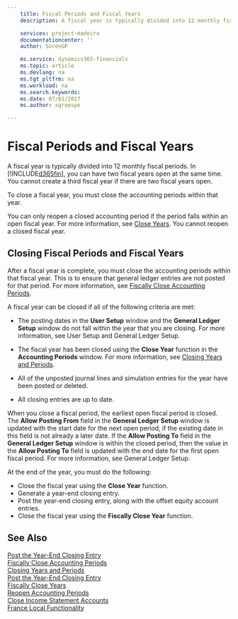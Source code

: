 ```yaml
---
    title: Fiscal Periods and Fiscal Years
    description: A fiscal year is typically divided into 12 monthly fiscal periods. In [!INCLUDE[d365fin](../../includes/d365fin_md.md)], you can have two fiscal years open at the same time.

    services: project-madeira 
    documentationcenter: ''
    author: SorenGP

    ms.service: dynamics365-financials
    ms.topic: article
    ms.devlang: na
    ms.tgt_pltfrm: na
    ms.workload: na
    ms.search.keywords:
    ms.date: 07/01/2017
    ms.author: sgroespe

---
```

# Fiscal Periods and Fiscal Years
A fiscal year is typically divided into 12 monthly fiscal periods. In [!INCLUDE[d365fin](../../includes/d365fin_md.md)], you can have two fiscal years open at the same time. You cannot create a third fiscal year if there are two fiscal years open.  

To close a fiscal year, you must close the accounting periods within that year.  

You can only reopen a closed accounting period if the period falls within an open fiscal year. For more information, see [Close Years](how-to-close-years.md). You cannot reopen a closed fiscal year.  

## Closing Fiscal Periods and Fiscal Years  
After a fiscal year is complete, you must close the accounting periods within that fiscal year. This is to ensure that general ledger entries are not posted for that period. For more information, see [Fiscally Close Accounting Periods](how-to-fiscally-close-years.md).  

A fiscal year can be closed if all of the following criteria are met:  

- The posting dates in the **User Setup** window and the **General Ledger Setup** window do not fall within the year that you are closing. For more information, see User Setup and General Ledger Setup.  

- The fiscal year has been closed using the **Close Year** function in the **Accounting Periods** window. For more information, see [Closing Years and Periods](../../year-close-years-periods.md).  

- All of the unposted journal lines and simulation entries for the year have been posted or deleted.  

- All closing entries are up to date.  

When you close a fiscal period, the earliest open fiscal period is closed. The **Allow Posting From** field in the **General Ledger Setup** window is updated with the start date for the next open period, if the existing date in this field is not already a later date. If the **Allow Posting To** field in the **General Ledger Setup** window is within the closed period, then the value in the **Allow Posting To** field is updated with the end date for the first open fiscal period. For more information, see General Ledger Setup.  

At the end of the year, you must do the following:  

- Close the fiscal year using the **Close Year** function.  
- Generate a year-end closing entry.  
- Post the year-end closing entry, along with the offset equity account entries.  
- Close the fiscal year using the **Fiscally Close Year** function.  

## See Also  
 [Post the Year-End Closing Entry](how-to-post-the-year-end-closing-entry.md)   
 [Fiscally Close Accounting Periods](how-to-fiscally-close-accounting-periods.md)   
 [Closing Years and Periods](../../year-close-years-periods.md)   
 [Post the Year-End Closing Entry](how-to-post-the-year-end-closing-entry.md)   
 [Fiscally Close Years](how-to-fiscally-close-years.md)   
 [Reopen Accounting Periods](how-to-reopen-accounting-periods.md)   
 [Close Income Statement Accounts](how-to-close-income-statement-accounts.md)   
 [France Local Functionality](france-local-functionality.md)
